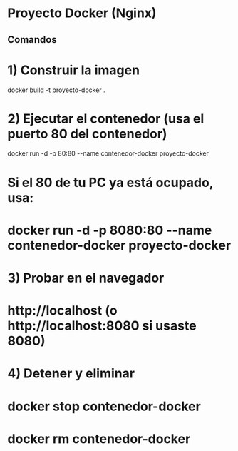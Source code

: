 # Proyecto Docker (Nginx)

## Comandos

# 1) Construir la imagen

docker build -t proyecto-docker .

# 2) Ejecutar el contenedor (usa el puerto 80 del contenedor)

docker run -d -p 80:80 --name contenedor-docker proyecto-docker

# Si el 80 de tu PC ya está ocupado, usa:

# docker run -d -p 8080:80 --name contenedor-docker proyecto-docker

# 3) Probar en el navegador

# http://localhost (o http://localhost:8080 si usaste 8080)

# 4) Detener y eliminar

# docker stop contenedor-docker

# docker rm contenedor-docker
